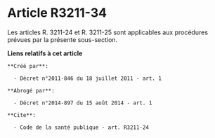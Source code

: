 # Article R3211-34

Les articles R. 3211-24 et R. 3211-25 sont applicables aux procédures prévues par la présente sous-section.

**Liens relatifs à cet article**

	**Créé par**:

	  - Décret n°2011-846 du 18 juillet 2011 - art. 1

	**Abrogé par**:

	  - Décret n°2014-897 du 15 août 2014 - art. 1

	**Cite**:

	  - Code de la santé publique - art. R3211-24
